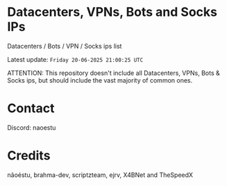 # Datacenters, VPNs, Bots and Socks IPs
 
Datacenters / Bots / VPN / Socks ips list

Latest update: `Friday 20-06-2025 21:00:25 UTC` 

ATTENTION: This repository doesn't include all Datacenters, VPNs, Bots & Socks ips, 
but should include the vast majority of common ones.

# Contact
Discord: naoestu

# Credits
nãoéstu, brahma-dev, scriptzteam, ejrv, X4BNet and TheSpeedX
